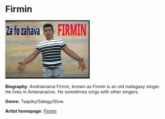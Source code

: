 # Firmin

![Firmin](firmin.jpg)

**Biography**: Andrianiaina Firmin, known as Firmin is an old malagasy singer. He lives in Antananarivo. He sometimes sings with other singers.

**Genre:** Tsapiky/Salegy/Slow.

**Artist homepage:** [Firmin](https://fr-fr.facebook.com/pages/category/Public-Figure/Firmin-Artiste-428135913976103/)
